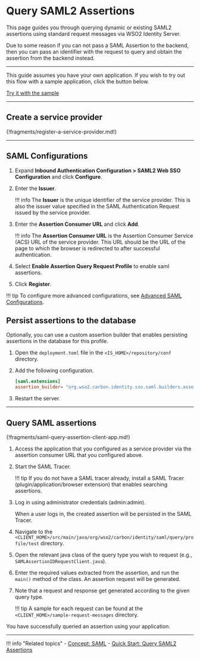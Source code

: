 # Query SAML2 Assertions

This page guides you through querying dynamic or existing SAML2 assertions using standard request messages via WSO2 Identity Server. 

Due to some reason if you can not pass a SAML Assertion to the backend, then you can pass an identifier with the request to query and obtain the assertion from the backend instead. 

----

This guide assumes you have your own application. If you wish to try out this flow with a sample application, click the button below. 

<a class="samplebtn_a" href="../../../quick-starts/query-saml-assertions-sample" rel="nofollow noopener">Try it with the sample</a>

----

## Create a service provider

{!fragments/register-a-service-provider.md!}

----

## SAML Configurations 

1. Expand **Inbound Authentication Configuration > SAML2 Web SSO Configuration** and click **Configure**.

2. Enter the **Issuer**. 

    !!! info
        The **Issuer** is the unique identifier of the service provider. This is also the issuer value specified in the SAML Authentication Request issued by the service provider.
     
2. Enter the **Assertion Consumer URL** and click **Add**.
    
    !!! info
        The **Assertion Consumer URL** is the Assertion Consumer Service (ACS) URL of the service provider. This URL should be the URL of the page to which the browser is redirected to after successful authentication.

4. Select **Enable Assertion Query Request Profile** to enable saml assertions. 

5. Click **Register**.
    
!!! tip
     To configure more advanced configurations, see [Advanced SAML Configurations](../../../guides/login/saml-app-config-advanced). 


## Persist assertions to the database

Optionally, you can use a custom assertion builder that enables persisting assertions in the database for this profile. 

1.  Open the `deployment.toml` file in the `<IS_HOME>/repository/conf` directory.

2.  Add the following configuration.

    ``` toml
    [saml.extensions] 
    assertion_builder= "org.wso2.carbon.identity.sso.saml.builders.assertion.ExtendedDefaultAssertionBuilder"
    ```

3. Restart the server.
    
-----

## Query SAML assertions

{!fragments/saml-query-assertion-client-app.md!}

1. Access the application that you configured as a service provider via the assertion consumer URL that you configured above. 

2.  Start the SAML Tracer.

    !!! tip
        If you do not have a SAML tracer already, install a SAML Tracer (plugin/application/browser extension) that enables searching assertions.

3.  Log in using administrator credentials (admin:admin).

    When a user logs in, the created assertion will be persisted in the SAML Tracer.

4. Navigate to the `<CLIENT_HOME>/src/main/java/org/wso2/carbon/identity/saml/query/profile/test` directory.

5. Open the relevant java class of the query type you wish to request (e.g., `SAMLAssertionIDRequestClient.java`).

6. Enter the required values extracted from the assertion, and run the `main()` method of the class. An assertion request will be generated.

7. Note that a request and response get generated according to the given query type.

    !!! tip 
        A sample for each request can be found at the `<CLIENT_HOME>/sample-request-messages` directory.

You have successfully queried an assertion using your application. 

-----

!!! info "Related topics"
    - [Concept: SAML](../../../references/concepts/authentication/intro-saml/)
    - [Quick Start: Query SAML2 Assertions](../../../quick-starts/query-saml-assertions-sample)
    
